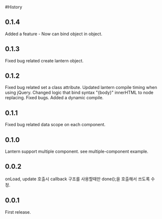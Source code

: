 #History

## 0.1.4
Added a feature - Now can bind object in object.

## 0.1.3
Fixed bug related create lantern object.

## 0.1.2
Fixed bug related set a class attribute.
Updated lantern compile timing when using jQuery.
Changed logic that bind syntax "{body}" innerHTML to node replacing.
Fixed bugs.
Added a dynamic compile.

## 0.1.1
Fixed bug related data scope on each component.

## 0.1.0
Lantern support multiple component. see multiple-component example.

## 0.0.2
onLoad, update 호출시 callback 구조를 사용할때만 done();을 호출해서 쓰도록 수정.

## 0.0.1
First release.